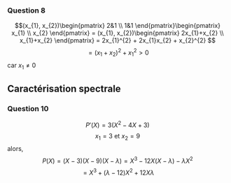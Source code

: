 ### Question 8
$$(x_{1}, x_{2})\begin{pmatrix}
2&1 \\
1&1 
\end{pmatrix}\begin{pmatrix}
x_{1} \\
x_{2}
\end{pmatrix} = (x_{1}, x_{2})\begin{pmatrix}
2x_{1}+x_{2} \\
x_{1}+x_{2}
\end{pmatrix} =
2x_{1}^{2} + 2x_{1}x_{2} + x_{2}^{2}
$$
$$= (x_{1}+x_{2})^{2} + x_{1}^{2} > 0$$
car $x_{1} \neq 0$ 

## Caractérisation spectrale
### Question 10
$$P'(X) = 3(X^{2} - 4X + 3)$$
$$x_{1} = 3 \text{ et } x_{2} = 9$$
alors, 
$$P(X) = (X-3)(X-9)(X-\lambda) = X^{3}-12X(X-\lambda) -\lambda X^{2}$$
$$= X^{3} +(\lambda-12)X^{2} + 12X\lambda $$